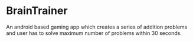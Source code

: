 # BrainTrainer
An android based gaming app which creates a series of addition problems and user has to solve maximum number of problems within 30 seconds. 
